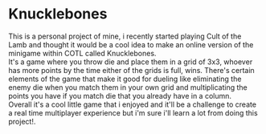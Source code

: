 # Knucklebones

This is a personal project of mine, i recently started playing Cult of the Lamb and thought it would be a cool idea to make an online version of the minigame within COTL called Knucklebones.
</br>
It's a game where you throw die and place them in a grid of 3x3, whoever has more points by the time either of the grids is full, wins.
There's certain elements of the game that make it good for dueling like eliminating the enemy die when you match them in your own grid and multiplicating the points you have if you match die that you already have in a column.
<br>
Overall it's a cool little game that i enjoyed and it'll be a challenge to create a real time multiplayer experience but i'm sure i'll learn a lot from doing this project!.

